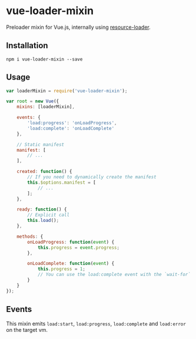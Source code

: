 vue-loader-mixin
================

Preloader mixin for Vue.js, internally using [resource-loader](https://github.com/englercj/resource-loader).

## Installation

`npm i vue-loader-mixin --save`

## Usage

```js
var loaderMixin = require('vue-loader-mixin');

var root = new Vue({
    mixins: [loaderMixin],

    events: {
        'load:progress': 'onLoadProgress',
        'load:complete': 'onLoadComplete'
    },

    // Static manifest
    manifest: [
        // ...
    ],

    created: function() {
        // If you need to dynamically create the manifest
        this.$options.manifest = [
            // ...
        ];
    },

    ready: function() {
        // Explicit call
        this.load();
    },

    methods: {
        onLoadProgress: function(event) {
            this.progress = event.progress;
        },

        onLoadComplete: function(event) {
            this.progress = 1;
            // You can use the load:complete event with the `wait-for` directive
        }
    }
});

```

## Events
This mixin emits `load:start`, `load:progress`, `load:complete` and `load:error` on the target vm.